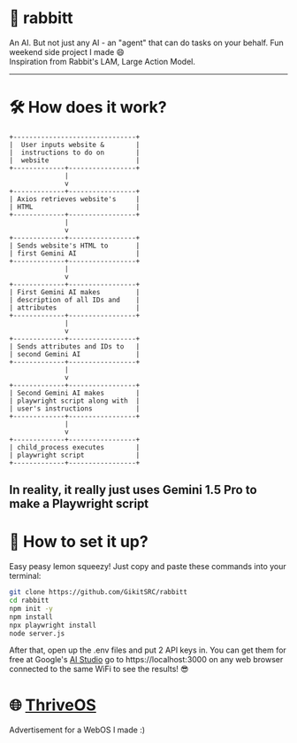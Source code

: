 # 🐰 rabbitt
An AI. But not just any AI - an "agent" that can do tasks on your behalf. Fun weekend side project I made 😄 <br>
Inspiration from Rabbit's LAM, Large Action Model.

---

# 🛠️ How does it work?
```
+-------------------------------+
|  User inputs website &        |
|  instructions to do on        |
|  website                      |
+-------------+-----------------+
              |
              v
+-------------+-----------------+
| Axios retrieves website's     |
| HTML                          |
+-------------+-----------------+
              |
              v
+-------------+-----------------+
| Sends website's HTML to       |
| first Gemini AI               |
+-------------+-----------------+
              |
              v
+-------------+-----------------+
| First Gemini AI makes         |
| description of all IDs and    |
| attributes                    |
+-------------+-----------------+
              |
              v
+-------------+-----------------+
| Sends attributes and IDs to   |
| second Gemini AI              |
+-------------+-----------------+
              |
              v
+-------------+-----------------+
| Second Gemini AI makes        |
| playwright script along with  |
| user's instructions           |
+-------------+-----------------+
              |
              v
+-------------+-----------------+
| child_process executes        |
| playwright script             |
+-------------+-----------------+

```
In reality, it really just uses Gemini 1.5 Pro to make a Playwright script
---

# 🚀 How to set it up?
Easy peasy lemon squeezy! Just copy and paste these commands into your terminal:

```bash
git clone https://github.com/GikitSRC/rabbitt
cd rabbitt
npm init -y
npm install
npx playwright install
node server.js
```
After that, open up the .env files and put 2 API keys in. You can get them for free at Google's [AI Studio](https://aistudio.google.com)
go to https://localhost:3000 on any web browser connected to the same WiFi to see the results! 😎

# 🌐 [ThriveOS](https://thriveos.pages.dev/)
Advertisement for a WebOS I made :) 
